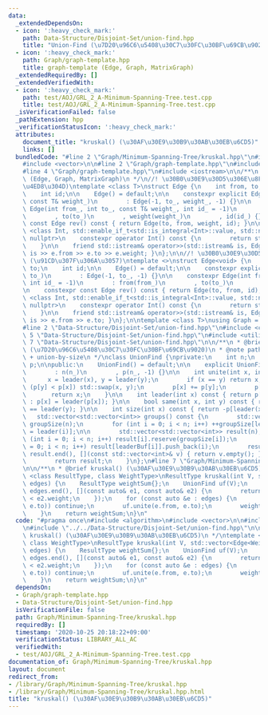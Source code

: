 ```yaml
---
data:
  _extendedDependsOn:
  - icon: ':heavy_check_mark:'
    path: Data-Structure/Disjoint-Set/union-find.hpp
    title: "Union-Find (\u7D20\u96C6\u5408\u30C7\u30FC\u30BF\u69CB\u9020)"
  - icon: ':heavy_check_mark:'
    path: Graph/graph-template.hpp
    title: graph-template (Edge, Graph, MatrixGraph)
  _extendedRequiredBy: []
  _extendedVerifiedWith:
  - icon: ':heavy_check_mark:'
    path: test/AOJ/GRL_2_A-Minimum-Spanning-Tree.test.cpp
    title: test/AOJ/GRL_2_A-Minimum-Spanning-Tree.test.cpp
  _isVerificationFailed: false
  _pathExtension: hpp
  _verificationStatusIcon: ':heavy_check_mark:'
  attributes:
    document_title: "kruskal() (\u30AF\u30E9\u30B9\u30AB\u30EB\u6CD5)"
    links: []
  bundledCode: "#line 2 \"Graph/Minimum-Spanning-Tree/kruskal.hpp\"\n#include <algorithm>\n\
    #include <vector>\n\n#line 2 \"Graph/graph-template.hpp\"\n#include <cstdint>\n\
    #line 4 \"Graph/graph-template.hpp\"\n#include <iostream>\n\n/**\n * @brief graph-template\
    \ (Edge, Graph, MatrixGraph)\n */\n//! \u30B0\u30E9\u30D5\u306E\u8FBA (\u91CD\u307F\
    \u4ED8\u304D)\ntemplate <class T>\nstruct Edge {\n    int from, to;\n    T weight;\n\
    \    int id;\n\n    Edge() = default;\n\n    constexpr explicit Edge(int to_,\
    \ const T& weight_)\n        : Edge(-1, to_, weight_, -1) {}\n\n    constexpr\
    \ Edge(int from_, int to_, const T& weight_, int id_ = -1)\n        : from(from_)\n\
    \        , to(to_)\n        , weight(weight_)\n        , id(id_) {}\n\n    constexpr\
    \ const Edge rev() const { return Edge(to, from, weight, id); }\n\n    template\
    \ <class Int, std::enable_if_t<std::is_integral<Int>::value, std::nullptr_t> =\
    \ nullptr>\n    constexpr operator Int() const {\n        return static_cast<Int>(to);\n\
    \    }\n\n    friend std::istream& operator>>(std::istream& is, Edge& e) { return\
    \ is >> e.from >> e.to >> e.weight; }\n};\n\n//! \u30B0\u30E9\u30D5\u306E\u8FBA\
    \ (\u91CD\u307F\u306A\u3057)\ntemplate <>\nstruct Edge<void> {\n    int from,\
    \ to;\n    int id;\n\n    Edge() = default;\n\n    constexpr explicit Edge(int\
    \ to_)\n        : Edge(-1, to_, -1) {}\n\n    constexpr Edge(int from_, int to_,\
    \ int id_ = -1)\n        : from(from_)\n        , to(to_)\n        , id(id_) {}\n\
    \n    constexpr const Edge rev() const { return Edge(to, from, id); }\n\n    template\
    \ <class Int, std::enable_if_t<std::is_integral<Int>::value, std::nullptr_t> =\
    \ nullptr>\n    constexpr operator Int() const {\n        return static_cast<Int>(to);\n\
    \    }\n\n    friend std::istream& operator>>(std::istream& is, Edge& e) { return\
    \ is >> e.from >> e.to; }\n};\n\ntemplate <class T>\nusing Graph = std::vector<std::vector<Edge<T>>>;\n\
    #line 2 \"Data-Structure/Disjoint-Set/union-find.hpp\"\n#include <cassert>\n#line\
    \ 5 \"Data-Structure/Disjoint-Set/union-find.hpp\"\n#include <utility>\n#line\
    \ 7 \"Data-Structure/Disjoint-Set/union-find.hpp\"\n\n/**\n * @brief Union-Find\
    \ (\u7D20\u96C6\u5408\u30C7\u30FC\u30BF\u69CB\u9020)\n * @note path-compression\
    \ + union-by-size\n */\nclass UnionFind {\nprivate:\n    int n;\n    mutable std::vector<int>\
    \ p;\n\npublic:\n    UnionFind() = default;\n\n    explicit UnionFind(int n_)\n\
    \        : n(n_)\n        , p(n_, -1) {}\n\n    int unite(int x, int y) {\n  \
    \      x = leader(x), y = leader(y);\n        if (x == y) return x;\n        if\
    \ (p[y] < p[x]) std::swap(x, y);\n        p[x] += p[y];\n        p[y] = x;\n \
    \       return x;\n    }\n\n    int leader(int x) const { return p[x] < 0 ? x\
    \ : p[x] = leader(p[x]); }\n\n    bool same(int x, int y) const { return leader(x)\
    \ == leader(y); }\n\n    int size(int x) const { return -p[leader(x)]; }\n\n \
    \   std::vector<std::vector<int>> groups() const {\n        std::vector<int> leaderBuf(n),\
    \ groupSize(n);\n        for (int i = 0; i < n; i++) ++groupSize[leaderBuf[i]\
    \ = leader(i)];\n\n        std::vector<std::vector<int>> result(n);\n        for\
    \ (int i = 0; i < n; i++) result[i].reserve(groupSize[i]);\n        for (int i\
    \ = 0; i < n; i++) result[leaderBuf[i]].push_back(i);\n        result.erase(std::remove_if(result.begin(),\
    \ result.end(), [](const std::vector<int>& v) { return v.empty(); }), result.end());\n\
    \        return result;\n    }\n};\n#line 7 \"Graph/Minimum-Spanning-Tree/kruskal.hpp\"\
    \n\n/**\n * @brief kruskal() (\u30AF\u30E9\u30B9\u30AB\u30EB\u6CD5)\n */\ntemplate\
    \ <class ResultType, class WeightType>\nResultType kruskal(int V, std::vector<Edge<WeightType>>&\
    \ edges) {\n    ResultType weightSum{};\n    UnionFind uf(V);\n    std::sort(edges.begin(),\
    \ edges.end(), [](const auto& e1, const auto& e2) {\n        return e1.weight\
    \ < e2.weight;\n    });\n    for (const auto &e : edges) {\n        if (uf.same(e.from,\
    \ e.to)) continue;\n        uf.unite(e.from, e.to);\n        weightSum += e.weight;\n\
    \    }\n    return weightSum;\n}\n"
  code: "#pragma once\n#include <algorithm>\n#include <vector>\n\n#include \"../graph-template.hpp\"\
    \n#include \"../../Data-Structure/Disjoint-Set/union-find.hpp\"\n\n/**\n * @brief\
    \ kruskal() (\u30AF\u30E9\u30B9\u30AB\u30EB\u6CD5)\n */\ntemplate <class ResultType,\
    \ class WeightType>\nResultType kruskal(int V, std::vector<Edge<WeightType>>&\
    \ edges) {\n    ResultType weightSum{};\n    UnionFind uf(V);\n    std::sort(edges.begin(),\
    \ edges.end(), [](const auto& e1, const auto& e2) {\n        return e1.weight\
    \ < e2.weight;\n    });\n    for (const auto &e : edges) {\n        if (uf.same(e.from,\
    \ e.to)) continue;\n        uf.unite(e.from, e.to);\n        weightSum += e.weight;\n\
    \    }\n    return weightSum;\n}\n"
  dependsOn:
  - Graph/graph-template.hpp
  - Data-Structure/Disjoint-Set/union-find.hpp
  isVerificationFile: false
  path: Graph/Minimum-Spanning-Tree/kruskal.hpp
  requiredBy: []
  timestamp: '2020-10-25 20:18:22+09:00'
  verificationStatus: LIBRARY_ALL_AC
  verifiedWith:
  - test/AOJ/GRL_2_A-Minimum-Spanning-Tree.test.cpp
documentation_of: Graph/Minimum-Spanning-Tree/kruskal.hpp
layout: document
redirect_from:
- /library/Graph/Minimum-Spanning-Tree/kruskal.hpp
- /library/Graph/Minimum-Spanning-Tree/kruskal.hpp.html
title: "kruskal() (\u30AF\u30E9\u30B9\u30AB\u30EB\u6CD5)"
---
```

